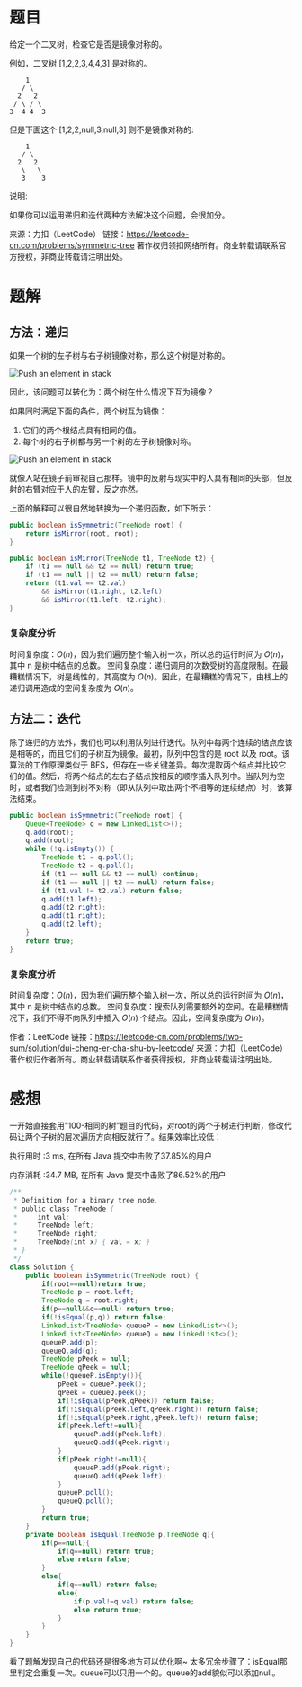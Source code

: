 # 题目

给定一个二叉树，检查它是否是镜像对称的。

例如，二叉树 [1,2,2,3,4,4,3] 是对称的。
~~~
    1
   / \
  2   2
 / \ / \
3  4 4  3
~~~
但是下面这个 [1,2,2,null,3,null,3] 则不是镜像对称的:
~~~
    1
   / \
  2   2
   \   \
   3    3
~~~
说明:

如果你可以运用递归和迭代两种方法解决这个问题，会很加分。

来源：力扣（LeetCode）
链接：https://leetcode-cn.com/problems/symmetric-tree
著作权归领扣网络所有。商业转载请联系官方授权，非商业转载请注明出处。

# 题解

## 方法：递归
如果一个树的左子树与右子树镜像对称，那么这个树是对称的。

![Push an element in stack](https://pic.leetcode-cn.com/c84c1825698f5ccec14aa932e33113585d06baa75567a5a7839bbd0f71c9875a-file_1555698520895)

因此，该问题可以转化为：两个树在什么情况下互为镜像？

如果同时满足下面的条件，两个树互为镜像：

1. 它们的两个根结点具有相同的值。
2. 每个树的右子树都与另一个树的左子树镜像对称。

![Push an element in stack](https://pic.leetcode-cn.com/2c9a13df75821ba472de5267470481e48386ffa658b3f91a8acca5abfa43625d-file_1555698500306)


就像人站在镜子前审视自己那样。镜中的反射与现实中的人具有相同的头部，但反射的右臂对应于人的左臂，反之亦然。

上面的解释可以很自然地转换为一个递归函数，如下所示：

~~~java
public boolean isSymmetric(TreeNode root) {
    return isMirror(root, root);
}

public boolean isMirror(TreeNode t1, TreeNode t2) {
    if (t1 == null && t2 == null) return true;
    if (t1 == null || t2 == null) return false;
    return (t1.val == t2.val)
        && isMirror(t1.right, t2.left)
        && isMirror(t1.left, t2.right);
}
~~~
### 复杂度分析

时间复杂度：$O(n)$，因为我们遍历整个输入树一次，所以总的运行时间为 $O(n)$，其中 n 是树中结点的总数。
空间复杂度：递归调用的次数受树的高度限制。在最糟糕情况下，树是线性的，其高度为 $O(n)$。因此，在最糟糕的情况下，由栈上的递归调用造成的空间复杂度为 $O(n)$。

## 方法二：迭代

除了递归的方法外，我们也可以利用队列进行迭代。队列中每两个连续的结点应该是相等的，而且它们的子树互为镜像。最初，队列中包含的是 root 以及 root。该算法的工作原理类似于 BFS，但存在一些关键差异。每次提取两个结点并比较它们的值。然后，将两个结点的左右子结点按相反的顺序插入队列中。当队列为空时，或者我们检测到树不对称（即从队列中取出两个不相等的连续结点）时，该算法结束。

~~~java
public boolean isSymmetric(TreeNode root) {
    Queue<TreeNode> q = new LinkedList<>();
    q.add(root);
    q.add(root);
    while (!q.isEmpty()) {
        TreeNode t1 = q.poll();
        TreeNode t2 = q.poll();
        if (t1 == null && t2 == null) continue;
        if (t1 == null || t2 == null) return false;
        if (t1.val != t2.val) return false;
        q.add(t1.left);
        q.add(t2.right);
        q.add(t1.right);
        q.add(t2.left);
    }
    return true;
}
~~~
### 复杂度分析

时间复杂度：$O(n)$，因为我们遍历整个输入树一次，所以总的运行时间为 $O(n)$，其中 n 是树中结点的总数。
空间复杂度：搜索队列需要额外的空间。在最糟糕情况下，我们不得不向队列中插入 $O(n)$ 个结点。因此，空间复杂度为 $O(n)$。

作者：LeetCode
链接：https://leetcode-cn.com/problems/two-sum/solution/dui-cheng-er-cha-shu-by-leetcode/
来源：力扣（LeetCode）
著作权归作者所有。商业转载请联系作者获得授权，非商业转载请注明出处。

# 感想

一开始直接套用“100-相同的树”题目的代码，对root的两个子树进行判断，修改代码让两个子树的层次遍历方向相反就行了。结果效率比较低：

执行用时 :3 ms, 在所有 Java 提交中击败了37.85%的用户

内存消耗 :34.7 MB, 在所有 Java 提交中击败了86.52%的用户

~~~java
/**
 * Definition for a binary tree node.
 * public class TreeNode {
 *     int val;
 *     TreeNode left;
 *     TreeNode right;
 *     TreeNode(int x) { val = x; }
 * }
 */
class Solution {
    public boolean isSymmetric(TreeNode root) {
        if(root==null)return true;
        TreeNode p = root.left;
        TreeNode q = root.right;
        if(p==null&&q==null) return true;
        if(!isEqual(p,q)) return false;
        LinkedList<TreeNode> queueP = new LinkedList<>();
        LinkedList<TreeNode> queueQ = new LinkedList<>();
        queueP.add(p);
        queueQ.add(q);
        TreeNode pPeek = null;
        TreeNode qPeek = null;
        while(!queueP.isEmpty()){
            pPeek = queueP.peek();
            qPeek = queueQ.peek();
            if(!isEqual(pPeek,qPeek)) return false;
            if(!isEqual(pPeek.left,qPeek.right)) return false;
            if(!isEqual(pPeek.right,qPeek.left)) return false;
            if(pPeek.left!=null){
                queueP.add(pPeek.left);
                queueQ.add(qPeek.right);
            }
            if(pPeek.right!=null){
                queueP.add(pPeek.right);
                queueQ.add(qPeek.left);
            }
            queueP.poll();
            queueQ.poll();
        }
        return true;
    }
    private boolean isEqual(TreeNode p,TreeNode q){
        if(p==null){
            if(q==null) return true;
            else return false;
        }
        else{
            if(q==null) return false;
            else{
                if(p.val!=q.val) return false;
                else return true;
            }
        }
    }
}
~~~

看了题解发现自己的代码还是很多地方可以优化啊~ 太多冗余步骤了：isEqual那里判定会重复一次。queue可以只用一个的。queue的add貌似可以添加null。